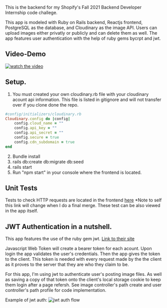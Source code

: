 
This is the backend for my Shopify's Fall 2021 Backend Developer Internship code challege. 

This app is modeled with Ruby on Rails backend, Reactjs frontend, PostgreSQL as the database, and Cloudinary as the image API. Users can upload images either privatly or publicly and can delete them as well. The app features user authentication with the help of ruby gems bycrpt and jwt. 

## Video-Demo 

[![watch the video](https://i.imgur.com/BxrDCJO.jpeg)](https://www.youtube.com/watch?v=6LLflfBslvk)


##  Setup. 

1. You must created your own cloudinary.rb file with your cloudinary acount api information. This file is listed in gitignore and will not transfer over if you clone done the repo. 

```rb
#config/initializers/cloudinary.rb
Cloudinary.config do |config|    
    config.cloud_name = ""   
    config.api_key = ""   
    config.api_secret = ""   
    config.secure = true    
    config.cdn_subdomain = true  
end
```

2. Bundle install 
3. rails db:create db:migrate db:seed
4. rails start
5. Run "npm start" in your console where the frontend is located. 

## Unit Tests

Tests to check HTTP requests are located in the frontend [here](https://github.com/JasonAJordan/image-repo-frontend/blob/cleanup-%26-finalize/src/pages/UnitTests.js) *Note to self this link will change when I do a final merge.
These test can be also viewed in the app itself.  

## JWT Authentication in a nutshell. 

This app features the use of the ruby gem jwt. 
[Link to their site](https://jwt.io/)

Javascript Web Token will create a bearer token for each acount. Upon login the app validates the user's credentials. Then the app gives the token to the client. This token is needed with every request made by the the client as it proves to the server that they are who they claim to be. 

For this app, I'm using jwt to authenticate user's posting image files. As well as saving a copy of that token onto the client's local storage cookie to keep them login after a page refersh. See image controller's path create and user controller's path profile for code implementation. 

Example of jwt auth:
![jwt auth flow](https://miro.medium.com/max/960/1*l-FS80RhxUgjZOKGgOXnTQ.jpeg)



